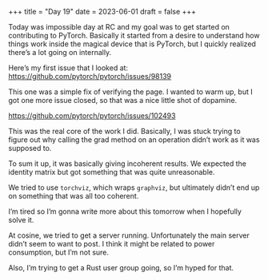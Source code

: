 +++
title = "Day 19"
date = 2023-06-01
draft = false
+++


Today was impossible day at RC and my goal was to get started on contributing
to PyTorch. Basically it started from a desire to understand how things work
inside the magical device that is PyTorch, but I quickly realized there’s a lot
going on internally.

Here’s my first issue that I looked at:
https://github.com/pytorch/pytorch/issues/98139

This one was a simple fix of verifying the page. I wanted to warm up, but I got
one more issue closed, so that was a nice little shot of dopamine.

https://github.com/pytorch/pytorch/issues/102493 

This was the real core of the work I did. Basically, I was stuck trying to
figure out why calling the grad method on an operation didn’t work as it was
supposed to.

To sum it up, it was basically giving incoherent results. We expected the
identity matrix but got something that was quite unreasonable.

We tried to use `torchviz`, which wraps `graphviz`, but ultimately didn’t end
up on something that was all too coherent. 

I’m tired so I’m gonna write more about this tomorrow when I hopefully solve
it.

At cosine, we tried to get a server running. Unfortunately the main server
didn’t seem to want to post. I think it might be related to power consumption,
but I’m not sure.

Also, I’m trying to get a Rust user group going, so I’m hyped for that.
